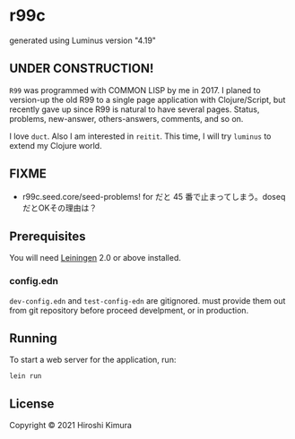# r99c

generated using Luminus version "4.19"

## UNDER CONSTRUCTION!

`R99` was programmed with COMMON LISP by me in 2017.
I planed to version-up the old R99 to a single page application
with Clojure/Script, but recently gave up since R99 is natural to have
several pages. Status, problems, new-answer, others-answers, comments,
and so on.

I love `duct`. Also I am interested in `reitit`.
This time, I will try `luminus` to extend my Clojure world.

## FIXME

* r99c.seed.core/seed-problems!
 for だと 45 番で止まってしまう。doseq だとOKその理由は？

## Prerequisites

You will need [Leiningen][1] 2.0 or above installed.

[1]: https://github.com/technomancy/leiningen

### config.edn

`dev-config.edn` and `test-config-edn` are gitignored.
must provide them out from git repository before proceed develpment,
or in production.

## Running

To start a web server for the application, run:

    lein run


## License

Copyright © 2021 Hiroshi Kimura
